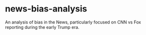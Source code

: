 # news-bias-analysis
An analysis of bias in the News, particularly focused on CNN vs Fox reporting during the early Trump era. 

